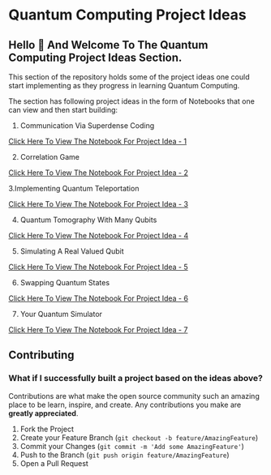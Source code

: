 # Quantum Computing Project Ideas

## Hello 👋 And Welcome To The Quantum Computing Project Ideas Section.

This section of the repository holds some of the project ideas one could start implementing as they progress in learning Quantum Computing.

The section has following project ideas in the form of Notebooks that one can view and then start building:

1. Communication Via Superdense Coding

<a href="https://github.com/aryashah2k/Quantum-Computing-Collection-Of-Resources/blob/main/Quantum%20Computing%20Project%20Ideas/Project_Communication_via_Superdense_Coding.ipynb">Click Here To View The Notebook For Project Idea - 1</a>

2. Correlation Game

<a href="https://github.com/aryashah2k/Quantum-Computing-Collection-Of-Resources/blob/main/Quantum%20Computing%20Project%20Ideas/Project_Correlation_Game.ipynb">Click Here To View The Notebook For Project Idea - 2</a>

3.Implementing Quantum Teleportation

<a href="https://github.com/aryashah2k/Quantum-Computing-Collection-Of-Resources/blob/main/Quantum%20Computing%20Project%20Ideas/Project_Implementing_Quantum_Teleportation.ipynb">Click Here To View The Notebook For Project Idea - 3</a>

4. Quantum Tomography With Many Qubits

<a href="https://github.com/aryashah2k/Quantum-Computing-Collection-Of-Resources/blob/main/Quantum%20Computing%20Project%20Ideas/Project_Quantum_Tomography_with_Many_Qubits.ipynb">Click Here To View The Notebook For Project Idea - 4</a>

5. Simulating A Real Valued Qubit

<a href="https://github.com/aryashah2k/Quantum-Computing-Collection-Of-Resources/blob/main/Quantum%20Computing%20Project%20Ideas/Project_Simulating_a_RealValued_Qubit.ipynb">Click Here To View The Notebook For Project Idea - 5</a>

6. Swapping Quantum States

<a href="https://github.com/aryashah2k/Quantum-Computing-Collection-Of-Resources/blob/main/Quantum%20Computing%20Project%20Ideas/Project_Swapping_Quantum_States.ipynb">Click Here To View The Notebook For Project Idea - 6</a>

7. Your Quantum Simulator

<a href="https://github.com/aryashah2k/Quantum-Computing-Collection-Of-Resources/blob/main/Quantum%20Computing%20Project%20Ideas/Project_Your_Quantum_Simulator.ipynb">Click Here To View The Notebook For Project Idea - 7</a>

## Contributing

### What if I successfully built a project based on the ideas above?

Contributions are what make the open source community such an amazing place to be learn, inspire, and create. Any contributions you make are **greatly appreciated**.

1. Fork the Project
2. Create your Feature Branch (`git checkout -b feature/AmazingFeature`)
3. Commit your Changes (`git commit -m 'Add some AmazingFeature'`)
4. Push to the Branch (`git push origin feature/AmazingFeature`)
5. Open a Pull Request